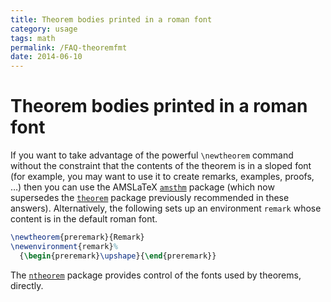 ```yaml
---
title: Theorem bodies printed in a roman font
category: usage
tags: math
permalink: /FAQ-theoremfmt
date: 2014-06-10
---
```


# Theorem bodies printed in a roman font

If you want to take advantage of the powerful `\newtheorem` command
without the constraint that the contents of the theorem is in a sloped
font (for example, you may want to use it to create remarks, examples, proofs,
&hellip;) then you can use the AMSLaTeX [`amsthm`](https://ctan.org/pkg/amsthm) package
(which now supersedes the [`theorem`](https://ctan.org/pkg/theorem) package previously
recommended in these answers).
Alternatively, the following sets up an environment
`remark` whose content is in the default roman font.
```latex
\newtheorem{preremark}{Remark}
\newenvironment{remark}%
  {\begin{preremark}\upshape}{\end{preremark}}
```
The [`ntheorem`](https://ctan.org/pkg/ntheorem) package provides control of the fonts used by
theorems, directly.

